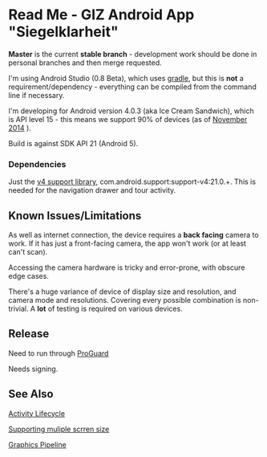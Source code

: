 # Read Me -  GIZ  Android App "Siegelklarheit" #

**Master** is the current **stable branch** - development work should be done in personal branches and then merge requested.

I'm using Android Studio (0.8 Beta), which uses [gradle](http://www.gradle.org/), but this is **not** a requirement/dependency - everything can be compiled from the command line if necessary.

I'm developing for Android version 4.0.3 (aka Ice Cream Sandwich), which is API level 15 - this means we support 90% of devices (as of [November 2014](https://developer.android.com/about/dashboards/index.html) ).

Build is against SDK API 21 (Android 5).

### Dependencies ###

Just the [v4 support library](http://developer.android.com/tools/support-library/features.html#v4), com.android.support:support-v4:21.0.+.  This is needed for the navigation drawer and tour activity.

## Known Issues/Limitations ##

As well as internet connection, the device requires a **back facing** camera to work.  If it has just a front-facing camera, the app won't work (or at least can't scan).

Accessing the camera hardware is tricky and error-prone, with obscure edge cases.

There's a huge variance of device of display size and resolution, and camera mode and resolutions.  Covering every possible combination is non-trivial.  A **lot** of testing is required on various devices.


## Release ##

Need to run through [ProGuard](http://stackoverflow.com/questions/2446248/remove-all-debug-logging-calls-before-publishing-are-there-tools-to-do-this/2466662#2466662)

Needs signing.

## See Also ##

[Activity Lifecycle](http://developer.android.com/reference/android/app/Activity.html)

[Supporting muliple scrren size](http://developer.android.com/guide/practices/screens_support.html)

[Graphics Pipeline](https://source.android.com/devices/graphics.html)